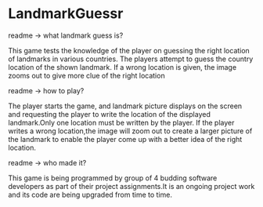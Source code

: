 # LandmarkGuessr

readme -> what landmark guess is?

This game tests the knowledge of the player on guessing the right location of landmarks in various countries. The players attempt to guess the country location of the shown landmark. If a wrong location is given, the image zooms out to give more clue of the right location

readme -> how to play?

The player starts the game, and landmark picture displays on the screen and requesting the player to write the location of the displayed landmark.Only one location must be written by the player. If the player writes a wrong location,the image will zoom out to create a larger picture of the landmark to enable the player come up with a better idea of the right location.

readme -> who made it?

This game is being programmed by group of 4 budding software developers as part of their project assignments.It is an ongoing project work and its code are being upgraded from time to time.
